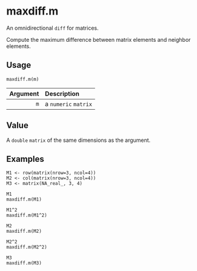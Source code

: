 maxdiff.m
=========

An omnidirectional `diff` for matrices.

Compute the maximum difference between matrix elements and neighbor elements.

Usage
-----

    maxdiff.m(m)
    
| Argument | Description          |
| -------: | :------------------- |
|      `m` | a `numeric` `matrix` |
    
Value
-----

A `double` `matrix` of the same dimensions as the argument.

Examples
--------

    M1 <- row(matrix(nrow=3, ncol=4))
    M2 <- col(matrix(nrow=3, ncol=4))
    M3 <- matrix(NA_real_, 3, 4)

    M1
    maxdiff.m(M1)

    M1^2
    maxdiff.m(M1^2)

    M2
    maxdiff.m(M2)

    M2^2
    maxdiff.m(M2^2)

    M3
    maxdiff.m(M3)
